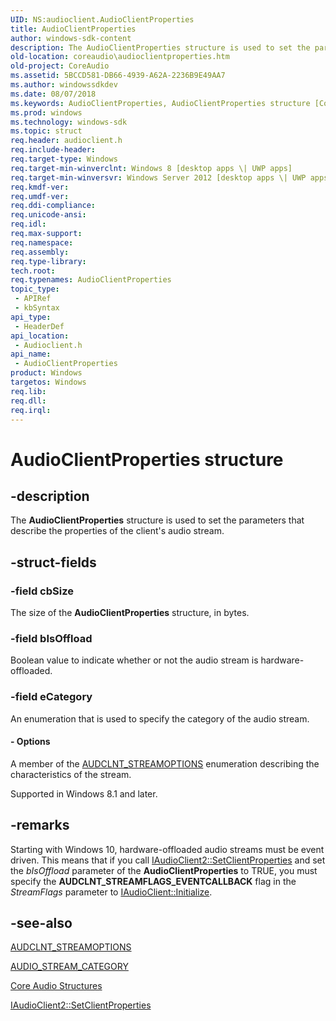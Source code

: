 ```yaml
---
UID: NS:audioclient.AudioClientProperties
title: AudioClientProperties
author: windows-sdk-content
description: The AudioClientProperties structure is used to set the parameters that describe the properties of the client's audio stream.
old-location: coreaudio\audioclientproperties.htm
old-project: CoreAudio
ms.assetid: 5BCCD581-DB66-4939-A62A-2236B9E49AA7
ms.author: windowssdkdev
ms.date: 08/07/2018
ms.keywords: AudioClientProperties, AudioClientProperties structure [Core Audio], PAudioClientProperties, PAudioClientProperties structure pointer [Core Audio], audioclient/AudioClientProperties, audioclient/PAudioClientProperties, coreaudio.audioclientproperties
ms.prod: windows
ms.technology: windows-sdk
ms.topic: struct
req.header: audioclient.h
req.include-header: 
req.target-type: Windows
req.target-min-winverclnt: Windows 8 [desktop apps \| UWP apps]
req.target-min-winversvr: Windows Server 2012 [desktop apps \| UWP apps]
req.kmdf-ver: 
req.umdf-ver: 
req.ddi-compliance: 
req.unicode-ansi: 
req.idl: 
req.max-support: 
req.namespace: 
req.assembly: 
req.type-library: 
tech.root: 
req.typenames: AudioClientProperties
topic_type:
 - APIRef
 - kbSyntax
api_type:
 - HeaderDef
api_location:
 - Audioclient.h
api_name:
 - AudioClientProperties
product: Windows
targetos: Windows
req.lib: 
req.dll: 
req.irql: 
---
```


# AudioClientProperties structure


## -description


The <b>AudioClientProperties</b> structure is used to set the parameters that describe the properties of the client's audio stream.


## -struct-fields




### -field cbSize

The size of the <b>AudioClientProperties</b> structure, in bytes.


### -field bIsOffload

Boolean value to indicate whether or not the audio stream is hardware-offloaded.


### -field eCategory

An enumeration that is used to specify the category of the audio stream.


#### - Options

A member of the <a href="https://msdn.microsoft.com/C9A51FB2-46F5-4F20-B9F2-63EC53CAB3D7">AUDCLNT_STREAMOPTIONS</a> enumeration describing the characteristics of the stream.

Supported in Windows 8.1 and later.


## -remarks



Starting with Windows 10, hardware-offloaded audio streams must be event driven. This means that if you call <a href="https://msdn.microsoft.com/B9B98EF9-C0E1-430A-9C79-1B414F4D67B5">IAudioClient2::SetClientProperties</a> and set the <i>bIsOffload</i> parameter of the <b>AudioClientProperties</b> to TRUE, you must specify the <b>AUDCLNT_STREAMFLAGS_EVENTCALLBACK</b> flag in the <i>StreamFlags</i> parameter to <a href="https://msdn.microsoft.com/eb778503-06f8-4705-9f8d-9a4fd886ae27">IAudioClient::Initialize</a>.




## -see-also




<a href="https://msdn.microsoft.com/C9A51FB2-46F5-4F20-B9F2-63EC53CAB3D7">AUDCLNT_STREAMOPTIONS</a>



<a href="https://msdn.microsoft.com/B6B9195A-2704-4633-AFCF-B01CED6B6DB4">AUDIO_STREAM_CATEGORY</a>



<a href="https://msdn.microsoft.com/92585cd4-baa9-4f75-816e-b83f5badad37">Core Audio Structures</a>



<a href="https://msdn.microsoft.com/B9B98EF9-C0E1-430A-9C79-1B414F4D67B5">IAudioClient2::SetClientProperties</a>
 

 

